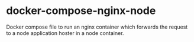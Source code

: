 # docker-compose-nginx-node
Docker compose file to run an nginx container which forwards the request to a node application hoster in a node container.
